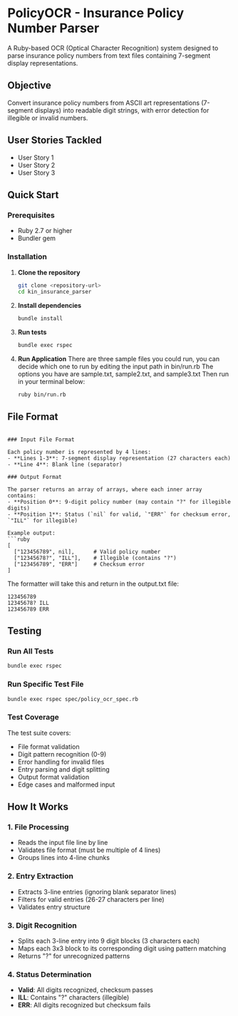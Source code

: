 # PolicyOCR - Insurance Policy Number Parser

A Ruby-based OCR (Optical Character Recognition) system designed to parse insurance policy numbers from text files containing 7-segment display representations.

## Objective

Convert insurance policy numbers from ASCII art representations (7-segment displays) into readable digit strings, with error detection for illegible or invalid numbers.

## User Stories Tackled
- User Story 1
- User Story 2
- User Story 3

## Quick Start

### Prerequisites
- Ruby 2.7 or higher
- Bundler gem

### Installation

1. **Clone the repository**
   ```bash
   git clone <repository-url>
   cd kin_insurance_parser
   ```

2. **Install dependencies**
   ```bash
   bundle install
   ```

3. **Run tests**
   ```bash
   bundle exec rspec
   ```
4. **Run Application**
   There are three sample files you could run, you can decide which one to run by editing the input path in bin/run.rb
   The options you have are sample.txt, sample2.txt, and sample3.txt
   Then run in your terminal below:

   ```bash
   ruby bin/run.rb
   ```

## File Format
```

### Input File Format

Each policy number is represented by 4 lines:
- **Lines 1-3**: 7-segment display representation (27 characters each)
- **Line 4**: Blank line (separator)

### Output Format

The parser returns an array of arrays, where each inner array contains:
- **Position 0**: 9-digit policy number (may contain "?" for illegible digits)
- **Position 1**: Status (`nil` for valid, `"ERR"` for checksum error, `"ILL"` for illegible)

Example output:
```ruby
[
  ["123456789", nil],      # Valid policy number
  ["12345678?", "ILL"],    # Illegible (contains "?")
  ["123456789", "ERR"]     # Checksum error
]
```
The formatter will take this and return in the output.txt file:
```
123456789
12345678? ILL
123456789 ERR
```

## Testing

### Run All Tests
```bash
bundle exec rspec
```

### Run Specific Test File
```bash
bundle exec rspec spec/policy_ocr_spec.rb
```

### Test Coverage

The test suite covers:
- File format validation
- Digit pattern recognition (0-9)
- Error handling for invalid files
- Entry parsing and digit splitting
- Output format validation
- Edge cases and malformed input

## How It Works

### 1. File Processing
- Reads the input file line by line
- Validates file format (must be multiple of 4 lines)
- Groups lines into 4-line chunks

### 2. Entry Extraction
- Extracts 3-line entries (ignoring blank separator lines)
- Filters for valid entries (26-27 characters per line)
- Validates entry structure

### 3. Digit Recognition
- Splits each 3-line entry into 9 digit blocks (3 characters each)
- Maps each 3x3 block to its corresponding digit using pattern matching
- Returns "?" for unrecognized patterns

### 4. Status Determination
- **Valid**: All digits recognized, checksum passes
- **ILL**: Contains "?" characters (illegible)
- **ERR**: All digits recognized but checksum fails
